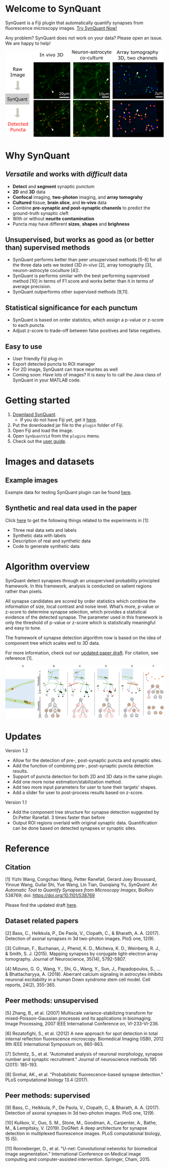# Welcome to SynQuant
SynQuant is a Fiji plugin that automatically quantify synapses from fluorescence microscopy images. [Try SynQuant Now!](#Getting-started)

Any problem? SynQuant does not work on your data? 
Please open an issue. We are happy to help!

![Overview of SynQuant](img/example_data.png)

# Why SynQuant

## *Versatile* and works with *difficult* data
* **Detect** and **segment** synaptic punctum
* **2D** and **3D** data
* **Confocal** imaging, **two-photon** imaging, and **array tomograhy**
* **Cultured** tissue, **brain slice**, and **in-vivo** data
* Combine **pre-synaptic and post-synaptic chanenls** to predict the ground-truth synaptic cleft
* With or without **neurite comtamination** 
* Puncta may have different **sizes**, **shapes** and **brighness**

## Unsupervised, but works as good as (or better than) supervised methods
* SynQuant performs better than peer unsupervised methods [5-8] for all the three data sets we tested (3D *in-vivo* [2], array tomography [3], neuron-astrocyte coculture [4]).
* SynQuant is performs similar with the best performing supervised method [10] in terms of F1 score and works better than it in terms of average precision.
* SynQuant outperforms other supervised methods [9,11].
<!-- * Training an supervised methods is non-trivial: sufficient training labels, experimenting with all kinds of network architectures or feature extraction algorithms, and somehow boring parameter tuning.  -->
<!-- * **We suggest trying SynQuant on your data before using the supervised methods**. -->

## Statistical significance for each punctum
* SynQuant is based on order statistics, which assign a p-value or z-score to each puncta. 
* Adjust z-score to trade-off between false positives and false negatives.

## Easy to use
* User friendly Fiji plug-in
* Export detected puncta to ROI manager
* For 2D image, SynQuant can trace neurites as well
* Coming soon: Have lots of images? It is easy to to call the Java class of SynQuant in your MATLAB code.

<!-- # Getting started
1. Download the Fiji plugin [here](https://github.com/yu-lab-vt/SynQuant/releases).
2. Put the downloaded jar file to the plugin folder of Fiji.
3. Open Fiji and load the data. Then open SynQuantVid from the plugins menu.

For more details, download our user guide [here](https://drive.google.com/file/d/1YND2SoC8yUhU6LBVBY-8TO1Wul8f0TnO/view?usp=sharing). -->

# Getting started
1. [Downlaod SynQuant](https://github.com/yu-lab-vt/SynQuant/releases). 
    * If you do not have Fiji yet, get it [here](https://fiji.sc/).
2. Put the downloaded jar file to the `plugin` folder of Fiji.
3. Open Fiji and load the image. 
4. Open `SynQuantVid` from the `plugins` menu.
5. Check out the [user guide](https://drive.google.com/file/d/1YND2SoC8yUhU6LBVBY-8TO1Wul8f0TnO/view?usp=sharing).


# Images and datasets
## Example images
Example data for testing SynQuant plugin can be found [here](https://drive.google.com/drive/folders/1IZS_1Vp3o54NBx0doTdjhUTt_hvUxi9b?usp=sharing).

## Synthetic and real data used in the paper
Click [here](https://github.com/yu-lab-vt/SynQuant-data) to get the following things related to the experiments in [1]:
* Three real data sets and labels
* Synthetic data with labels
* Description of real and synthetic data
* Code to generate synthetic data

# Algorithm overview
SynQuant detect synapses through an unsupervised probability principled framework. In this framework, analysis is conducted on salient regions rather than pixels. 

All synapse candidates are scored by order statistics which combine the information of size, local contrast and noise level. What’s more, p-value or z-score to determine synapse selection, which provides a statistical evidence of the detected synapse. 
The parameter used in this framework is only the threshold of p-value or z-score which is statistically meaningful and easy to tune. 

The framework of synapse detection algorithm now is based on the idea of component tree which scales well to 3D data. 

For more information, check out our [updated paper draft](https://drive.google.com/open?id=14uR3T7SpJKezWjSAQNhWAzvLc2KgpiIz). For citation, see reference [1].

![Tree based detection and segmentation algorithm](img/tree.png)


# Updates
Version 1.2
* Allow for the detection of pre-, post-synaptic puncta and synaptic sites.
* Add the function of combining pre-, post-synaptic puncta detection results.
* Support of puncta detection for both 2D and 3D data in the same plugin.
* Add one more noise estimation/stabilization method.
* Add two more input parameters for user to tune their targets' shapes.
* Add a slider for user to post-process results based on z-score.

Version 1.1
* Add the component tree structure for synapse detection suggested by Dr.Petter Ranefall. 3 times faster than before
* Output ROI regions overlaid with original synaptic data. Quantification can be done based on detected synapses or synaptic sites.

# Reference
## Citation
[1] Yizhi Wang, Congchao Wang, Petter Ranefall, Gerard Joey Broussard, Yinxue Wang, Guilai Shi, Yue Wang, Lin Tian, Guoqiang Yu, *SynQuant: An Automatic Tool to Quantify Synapses from Microscopy Images*, BioRxiv 538769; doi: https://doi.org/10.1101/538769

Please find the updated draft [here](https://drive.google.com/open?id=14uR3T7SpJKezWjSAQNhWAzvLc2KgpiIz).

## Dataset related papers
[2] Bass, C., Helkkula, P., De Paola, V., Clopath, C., & Bharath, A. A. (2017). Detection of axonal synapses in 3d two-photon images. PloS one, 12(9).

[3] Collman, F., Buchanan, J., Phend, K. D., Micheva, K. D., Weinberg, R. J., & Smith, S. J. (2015). Mapping synapses by conjugate light-electron array tomography. Journal of Neuroscience, 35(14), 5792-5807.

[4] Mizuno, G. O., Wang, Y., Shi, G., Wang, Y., Sun, J., Papadopoulos, S., ... & Bhattacharyya, A. (2018). Aberrant calcium signaling in astrocytes inhibits neuronal excitability in a human Down syndrome stem cell model. Cell reports, 24(2), 355-365.

## Peer methods: unsupervised
[5] Zhang, B., et al. (2007) Multiscale variance-stabilizing transform for mixed-Poisson-Gaussian processes and its applications in bioimaging. Image Processing, 2007 IEEE International Conference on, VI-233-VI-236.

[6] Rezatofighi, S., et al. (2012) A new approach for spot detection in total internal reflection fluorescence microscopy. Biomedical Imaging (ISBI), 2012 9th IEEE International Symposium on, 860-863.

[7] Schmitz, S., et al. "Automated analysis of neuronal morphology, synapse number and synaptic recruitment." Journal of neuroscience methods 195 (2011): 185-193.

[8] Simhal, AK., et al. "Probabilistic fluorescence-based synapse detection." PLoS computational biology 13.4 (2017).

## Peer methods: supervised
[9] Bass, C., Helkkula, P., De Paola, V., Clopath, C., & Bharath, A. A. (2017). Detection of axonal synapses in 3d two-photon images. PloS one, 12(9).

[10] Kulikov, V., Guo, S. M., Stone, M., Goodman, A., Carpenter, A., Bathe, M., & Lempitsky, V. (2019). DoGNet: A deep architecture for synapse detection in multiplexed fluorescence images. PLoS computational biology, 15 (5).

[11] Ronneberger, O., et al. "U-net: Convolutional networks for biomedical image segmentation." International Conference on Medical image computing and computer-assisted intervention. Springer, Cham, 2015.

